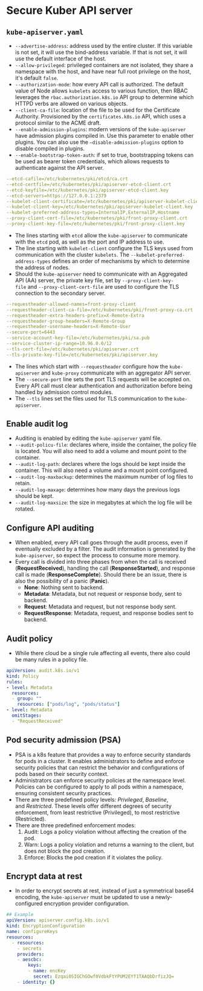 # Secure Kuber API server
## `kube-apiserver.yaml`
- `--advertise-address`: address used by the entire cluster. If this variable is not set, it will use the bind-address variable. If that is not set, it will use the default interface of the host.
- `--allow-privileged`: privileged containers are not isolated, they share a namespace with the host, and have near full root privilege on the host, it's default `false`.
- `--authorization-mode`: how every API call is authorized. The default value of Node allows `kubelets` access to various function, then RBAC leverages the `rbac.authorization.k8s.io` API group to determine which HTTPD verbs are allowed on various objects.
- `--client-ca-file`: location of the file to be used for the Certificate Authority. Provisioned by the `certificates.k8s.io` API, which uses a protocol similar to the ACME draft.
- `--enable-admission-plugins`: modern versions of the `kube-apiserver` have admission plugins compiled in. Use this parameter to enable other plugins. You can also use the `–disable-admission-plugins` option to disable compiled in plugins.
- `--enable-bootstrap-token-auth`: if set to true, bootstrapping tokens can be used as bearer token credentials, which allows requests to authenticate against the API server.
```yaml
--etcd-cafile=/etc/kubernetes/pki/etcd/ca.crt  
--etcd-certfile=/etc/kubernetes/pki/apiserver-etcd-client.crt  
--etcd-keyfile=/etc/kubernetes/pki/apiserver-etcd-client.key  
--etcd-servers=ht‌tps://127.0.0.1:2379  
--kubelet-client-certificate=/etc/kubernetes/pki/apiserver-kubelet-client.crt  
--kubelet-client-key=/etc/kubernetes/pki/apiserver-kubelet-client.key  
--kubelet-preferred-address-types=InternalIP,ExternalIP,Hostname  
--proxy-client-cert-file=/etc/kubernetes/pki/front-proxy-client.crt  
--proxy-client-key-file=/etc/kubernetes/pki/front-proxy-client.key
```
- The lines starting with `etcd` allow the `kube-apiserver` to communicate with the `etcd` pod, as well as the port and IP address to use.
- The line starting with `kubelet-client` configure the TLS keys used from communication with the cluster `kubelets`. The `--kubelet-preferred-address-types` defines an order of mechanisms by which to determine the address of nodes.
- Should the `kube-apiserver` need to communicate with an Aggregated API (AA) server, the private key file, set by `--proxy-client-key-file` and `--proxy-client-cert-file` are used to configure the TLS connection to the secondary server.
```yaml
--requestheader-allowed-names=front-proxy-client  
--requestheader-client-ca-file=/etc/kubernetes/pki/front-proxy-ca.crt  
--requestheader-extra-headers-prefix=X-Remote-Extra 
--requestheader-group-headers=X-Remote-Group  
--requestheader-username-headers=X-Remote-User  
--secure-port=6443  
--service-account-key-file=/etc/kubernetes/pki/sa.pub  
--service-cluster-ip-range=10.96.0.0/12  
--tls-cert-file=/etc/kubernetes/pki/apiserver.crt  
--tls-private-key-file=/etc/kubernetes/pki/apiserver.key
```
- The lines which start with `--requestheader` configure how the `kube-apiserver` and `kube-proxy` communicate with an aggregator API server.
- The `--secure-port` line sets the port TLS requests will be accepted on. Every API call must clear authentication and authorization before being handled by admission control modules.
- The `--tls` lines set the files used for TLS communication to the `kube-apiserver`.
## Enable audit log
- Auditing is enabled by editing the `kube-apiserver` yaml file.
- `--audit-policu-file`: declares where, inside the container, the policy file is located. You will also need to add a volume and mount point to the container.
- `--audit-log-path`: declares where the logs should be kept inside the container. This will also need a volume and a mount point configured.
- `--audit-log-maxbackup`: determines the maximum number of log files to retain.
- `--audit-log-maxage`: determines how many days the previous logs should be kept.
- `--audit-log-maxsize`: the size in megabytes at which the log file will be rotated.
## Configure API auditing
- When enabled, every API call goes through the audit process, even if eventually excluded by a filter. The audit information is generated by the `kube-apiserver`, so expect the process to consume more memory.
- Every call is divided into three phases from when the call is received (**RequestReceived**), handling the call (**ResponseStarted**), and response call is made (**ResponseComplete**). Should there be an issue, there is also the possibility of a panic (**Panic**). 
	- **None**: Nothing sent to backend.
	- **Metadata**: Metadata, but not request or response body, sent to backend.
	- **Request**: Metadata and request, but not response body sent.
	- **RequestResponse**: Metadata, request, and response bodies sent to backend.
## Audit policy
- While there cloud be a single rule affecting all events, there also could be many rules in a policy file. 
```yaml
apiVersion: audit.k8s.io/v1  
kind: Policy  
rules:  
- level: Metadata  
  resources:  
  - group: ""  
    resources: ["pods/log", "pods/status"]  
- level: Metadata  
  omitStages:  
  - "RequestReceived"
```
## Pod security admission (PSA)
- PSA is a k8s feature that provides a way to enforce security standards for pods in a cluster. It enables administrators to define and enforce security policies that can restrict the behavior and configurations of pods based on their security context.
- Administrators can enforce security policies at the namespace level. Policies can be configured to apply to all pods within a namespace, ensuring consistent security practices.
- There are three predefined policy levels: _Privileged_, _Baseline_, and _Restricted_. These levels offer different degrees of security enforcement, from least restrictive (Privileged), to most restrictive (Restricted).
- There are three predefined enforcement modes:
	1. Audit: Logs a policy violation without affecting the creation of the pod.
	2. Warn: Logs a policy violation and returns a warning to the client, but does not block the pod creation.
	3. Enforce: Blocks the pod creation if it violates the policy.
## Encrypt data at rest
- In order to encrypt secrets at rest, instead of just a symmetrical base64 encoding, the `kube-apiserver` must be updated to use a newly-configured encryption provider configuration.
```yaml
## Example
apiVersion: apiserver.config.k8s.io/v1  
kind: EncryptionConfiguration  
name: configureKeys  
resources:  
  - resources:  
    - secrets  
    providers:  
    - aescbc:  
        keys:  
        - name: encKey  
          secret: Ezqai0SIGChGOwf0VdbkFtYPUM2EYf1TAAQbDrfizJQ=  
    - identity: {}
```